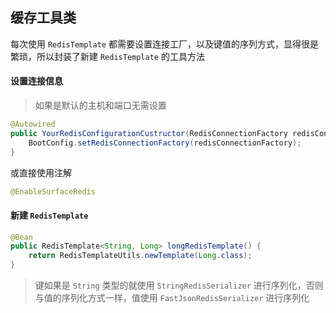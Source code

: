 ## 缓存工具类

每次使用 `RedisTemplate` 都需要设置连接工厂，以及键值的序列方式，显得很是繁琐，所以封装了新建 `RedisTemplate` 的工具方法

#### 设置连接信息

> 如果是默认的主机和端口无需设置

``` java
@Autowired
public YourRedisConfigurationCustructor(RedisConnectionFactory redisConnectionFactory) {
    BootConfig.setRedisConnectionFactory(redisConnectionFactory);
}
```

或直接使用注解

``` java
@EnableSurfaceRedis
```

#### 新建 `RedisTemplate`

``` java
@Bean
public RedisTemplate<String, Long> longRedisTemplate() {
    return RedisTemplateUtils.newTemplate(Long.class);
}
```

> 键如果是 `String` 类型的就使用 `StringRedisSerializer` 进行序列化，否则与值的序列化方式一样，值使用 `FastJsonRedisSerializer` 进行序列化
